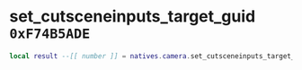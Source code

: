 # set_cutsceneinputs_target_guid `0xF74B5ADE`

```lua
local result --[[ number ]] = natives.camera.set_cutsceneinputs_target_guid(_unk0 --[[ number ]], _unk1 --[[ number ]], _unk2 --[[ number ]])
```